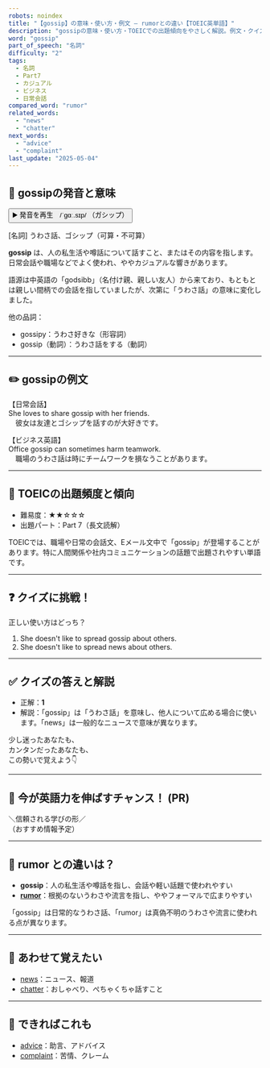 ```yaml
---
robots: noindex
title: "【gossip】の意味・使い方・例文 ― rumorとの違い【TOEIC英単語】"
description: "gossipの意味・使い方・TOEICでの出題傾向をやさしく解説。例文・クイズ付きでrumorとの違いもわかりやすく学べます。"
word: "gossip"
part_of_speech: "名詞"
difficulty: "2"
tags:
  - 名詞
  - Part7
  - カジュアル
  - ビジネス
  - 日常会話
compared_word: "rumor"
related_words:
  - "news"
  - "chatter"
next_words:
  - "advice"
  - "complaint"
last_update: "2025-05-04"
---
```


## 🔰 gossipの発音と意味

<button class="play-audio" onclick="playTTS('gossip')">
  <span class="play-audio-main">
    ▶️ 発音を再生　/ˈɡɑː.sɪp/
  </span>
  <span class="play-audio-sub">
    （ガシップ）
  </span>
</button>

[名詞] うわさ話、ゴシップ（可算・不可算）

**gossip** は、人の私生活や噂話について話すこと、またはその内容を指します。日常会話や職場などでよく使われ、ややカジュアルな響きがあります。

語源は中英語の「godsibb」（名付け親、親しい友人）から来ており、もともとは親しい間柄での会話を指していましたが、次第に「うわさ話」の意味に変化しました。

他の品詞：  
- gossipy：うわさ好きな（形容詞）
- gossip（動詞）：うわさ話をする（動詞）

---

## ✏️ gossipの例文

【日常会話】  
She loves to share gossip with her friends.  
　彼女は友達とゴシップを話すのが大好きです。

【ビジネス英語】  
Office gossip can sometimes harm teamwork.  
　職場のうわさ話は時にチームワークを損なうことがあります。

---

## 🎯 TOEICの出題頻度と傾向

- 難易度：★★☆☆☆
- 出題パート：Part 7（長文読解）

TOEICでは、職場や日常の会話文、Eメール文中で「gossip」が登場することがあります。特に人間関係や社内コミュニケーションの話題で出題されやすい単語です。

---

## ❓ クイズに挑戦！

正しい使い方はどっち？

1. She doesn't like to spread gossip about others.  
2. She doesn't like to spread news about others.

---

## ✅ クイズの答えと解説

- 正解：**1**
- 解説：「gossip」は「うわさ話」を意味し、他人について広める場合に使います。「news」は一般的なニュースで意味が異なります。

少し迷ったあなたも、  
カンタンだったあなたも、  
この勢いで覚えよう👇️

---

## 🚀 今が英語力を伸ばすチャンス！ (PR)

<div class="info-center">
＼信頼される学びの形／<br>  
（おすすめ情報予定）
</div>

---

## 🤔  rumor との違いは？

- **gossip**：人の私生活や噂話を指し、会話や軽い話題で使われやすい
- **[rumor](/word/rumor)**：根拠のないうわさや流言を指し、ややフォーマルで広まりやすい

「gossip」は日常的なうわさ話、「rumor」は真偽不明のうわさや流言に使われる点が異なります。

---

## 🧩 あわせて覚えたい

- [news](/word/news)：ニュース、報道
- [chatter](/word/chatter)：おしゃべり、ぺちゃくちゃ話すこと

---

## 📖 できればこれも

- [advice](/word/advice)：助言、アドバイス
- [complaint](/word/complaint)：苦情、クレーム

<!-- cvid: aid02_bid44 -->
